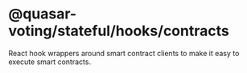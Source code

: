 # @quasar-voting/stateful/hooks/contracts

React hook wrappers around smart contract clients to make it easy to execute smart contracts.
